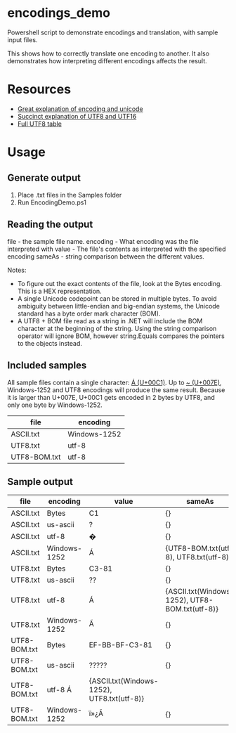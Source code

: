 # encodings_demo
Powershell script to demonstrate encodings and translation, with sample input files.

This shows how to correctly translate one encoding to another. It also demonstrates how interpreting different encodings affects the result. 

# Resources
- [Great explanation of encoding and unicode](https://betterexplained.com/articles/unicode/)
- [Succinct explanation of UTF8 and UTF16](https://www.fileformat.info/info/unicode/utf8.htm)
- [Full UTF8 table](https://www.fileformat.info/info/charset/UTF-8/list.htm)


# Usage

## Generate output
1. Place .txt files in the Samples folder
2. Run EncodingDemo.ps1

## Reading the output
file - the sample file name. 
encoding - What encoding was the file interpreted with
value - The file's contents as interpreted with the specified encoding
sameAs - string comparison between the different values. 

Notes: 
- To figure out the exact contents of the file, look at the Bytes encoding. This is a HEX representation.
- A single Unicode codepoint can be stored in multiple bytes. To avoid ambiguity between little-endian and big-endian systems, the Unicode standard has a byte order mark character (BOM).
- A UTF8 + BOM file read as a string in .NET will include the BOM character at the beginning of the string. Using the string comparison operator will ignore BOM, however string.Equals compares the pointers to the objects instead.


## Included samples
All sample files contain a single character: [Á (U+00C1)](). Up to [~ (U+007E)](), Windows-1252 and UTF8 encodings will produce the same result. Because it is larger than U+007E, U+00C1 gets encoded in 2 bytes by UTF8, and only one byte by Windows-1252.


file         | encoding
----         | --------
ASCII.txt    | Windows-1252
UTF8.txt     | utf-8
UTF8-BOM.txt | utf-8

## Sample output
file         | encoding     | value          | sameAs                                        
----         | --------     | -----          | ------                                        
ASCII.txt    | Bytes        | C1             | {}                                            
ASCII.txt    | us-ascii     | ?              | {}                                            
ASCII.txt    | utf-8        | �              | {}                                            
ASCII.txt    | Windows-1252 | Á              | {UTF8-BOM.txt(utf-8), UTF8.txt(utf-8)}        
UTF8.txt     | Bytes        | C3-81          | {}                                            
UTF8.txt     | us-ascii     | ??             | {}                                            
UTF8.txt     | utf-8        | Á              | {ASCII.txt(Windows-1252), UTF8-BOM.txt(utf-8)}
UTF8.txt     | Windows-1252 | Ã             | {}                                            
UTF8-BOM.txt | Bytes        | EF-BB-BF-C3-81 | {}                                            
UTF8-BOM.txt | us-ascii     | ?????          | {}                                            
UTF8-BOM.txt | utf-8        ﻿Á          |    {ASCII.txt(Windows-1252), UTF8.txt(utf-8)}    
UTF8-BOM.txt | Windows-1252 | ï»¿Ã          | {}                                            
